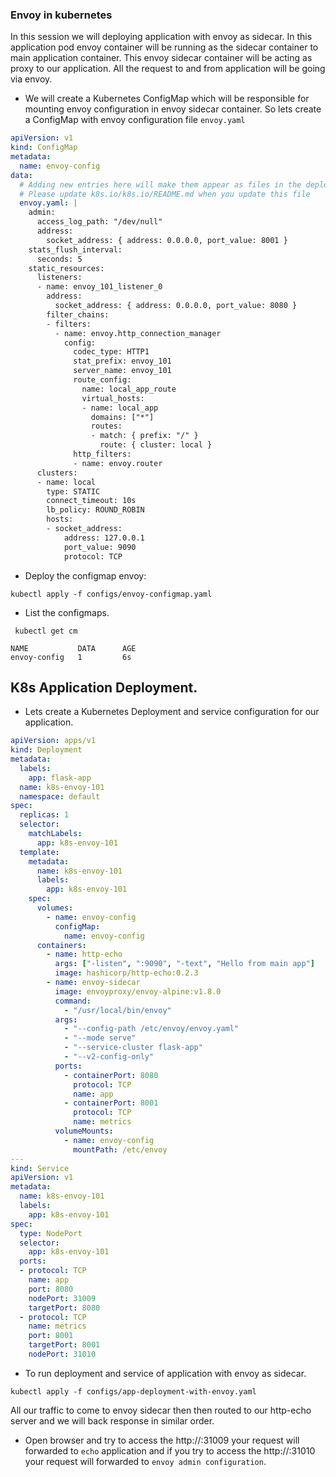 ### Envoy in kubernetes

In this session we will deploying application with envoy as sidecar. In this application pod envoy container will be running as the sidecar container to main application container. This envoy sidecar container will be acting as proxy to our application. All the request to and from application will be going via envoy.


- We will create a Kubernetes ConfigMap which will be responsible for mounting envoy configuration in envoy sidecar container.
So lets create a ConfigMap with envoy configuration file `envoy.yaml`
```yaml
apiVersion: v1
kind: ConfigMap
metadata:
  name: envoy-config
data:
  # Adding new entries here will make them appear as files in the deployment.
  # Please update k8s.io/k8s.io/README.md when you update this file
  envoy.yaml: |
    admin:
      access_log_path: "/dev/null"
      address:
        socket_address: { address: 0.0.0.0, port_value: 8001 }
    stats_flush_interval:
      seconds: 5
    static_resources:
      listeners:
      - name: envoy_101_listener_0
        address:
          socket_address: { address: 0.0.0.0, port_value: 8080 }
        filter_chains:
        - filters:
          - name: envoy.http_connection_manager
            config:
              codec_type: HTTP1
              stat_prefix: envoy_101
              server_name: envoy_101
              route_config:
                name: local_app_route
                virtual_hosts:
                - name: local_app
                  domains: ["*"]
                  routes:
                  - match: { prefix: "/" }
                    route: { cluster: local }
              http_filters:
              - name: envoy.router
      clusters:
      - name: local
        type: STATIC
        connect_timeout: 10s
        lb_policy: ROUND_ROBIN
        hosts:
        - socket_address:
            address: 127.0.0.1
            port_value: 9090
            protocol: TCP

```

- Deploy the configmap envoy: 

```command
kubectl apply -f configs/envoy-configmap.yaml
```

- List the configmaps.

```command
 kubectl get cm
```
```
NAME           DATA      AGE
envoy-config   1         6s
```

## K8s Application Deployment.

- Lets create a Kubernetes Deployment and service configuration for our application.

```yaml
apiVersion: apps/v1
kind: Deployment
metadata:
  labels:
    app: flask-app
  name: k8s-envoy-101
  namespace: default
spec:
  replicas: 1
  selector:
    matchLabels:
      app: k8s-envoy-101
  template:
    metadata:
      name: k8s-envoy-101
      labels:
        app: k8s-envoy-101
    spec:
      volumes:
        - name: envoy-config
          configMap:
            name: envoy-config
      containers:
        - name: http-echo
          args: ["-listen", ":9090", "-text", "Hello from main app"]
          image: hashicorp/http-echo:0.2.3
        - name: envoy-sidecar
          image: envoyproxy/envoy-alpine:v1.8.0
          command:
            - "/usr/local/bin/envoy"
          args:
            - "--config-path /etc/envoy/envoy.yaml"
            - "--mode serve"
            - "--service-cluster flask-app"
            - "--v2-config-only"
          ports:
            - containerPort: 8080
              protocol: TCP
              name: app
            - containerPort: 8001
              protocol: TCP
              name: metrics
          volumeMounts:
            - name: envoy-config
              mountPath: /etc/envoy
---
kind: Service
apiVersion: v1
metadata:
  name: k8s-envoy-101
  labels:
    app: k8s-envoy-101
spec:
  type: NodePort
  selector:
    app: k8s-envoy-101
  ports:
  - protocol: TCP
    name: app
    port: 8080
    nodePort: 31009
    targetPort: 8080
  - protocol: TCP
    name: metrics
    port: 8001
    targetPort: 8001
    nodePort: 31010

```


- To run deployment and service of application with envoy as sidecar.

```command
kubectl apply -f configs/app-deployment-with-envoy.yaml
```


All our traffic to come to envoy sidecar then then routed to our http-echo server and we will back response in similar order.

- Open browser and try to access the http://<public-ip>:31009 your request will forwarded to `echo` application and if you try to access the http://<public-ip>:31010 your request will forwarded to `envoy admin configuration`.


